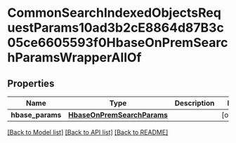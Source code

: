 # CommonSearchIndexedObjectsRequestParams10ad3b2cE8864d87B3c05ce6605593f0HbaseOnPremSearchParamsWrapperAllOf


## Properties
Name | Type | Description | Notes
------------ | ------------- | ------------- | -------------
**hbase_params** | [**HbaseOnPremSearchParams**](HbaseOnPremSearchParams.md) |  | [optional] 

[[Back to Model list]](../README.md#documentation-for-models) [[Back to API list]](../README.md#documentation-for-api-endpoints) [[Back to README]](../README.md)


